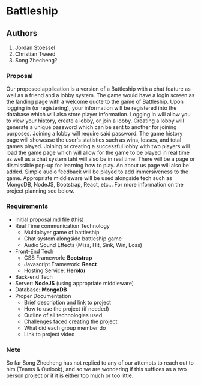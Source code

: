 # Battleship


## Authors
  1. Jordan Stoessel
  2. Christian Tweed
  3. Song Zhecheng?
  
### Proposal
  Our proposed application is a version of a Battleship with a chat feature as well as a friend and a lobby system. The game would have a login screen as the landing page with a welcome quote to the game of Battleship. Upon logging in (or registering), your information will be registered into the database which will also store player information. Logging in will allow you to view your history, create a lobby, or join a lobby. Creating a lobby will generate a unique password which can be sent to another for joining purposes. Joining a lobby will require said password. The game history page will showcase the user's statistics such as wins, losses, and total games played. Joining or creating a successful lobby with two players will load the game page which will allow for the game to be played in real time as well as a chat system taht will also be in real time. There will be a page or dismissible pop-up for learning how to play. An about us page will also be added. Simple audio feedback will be played to add immersiveness to the game. Appropriate middleware will be used alongside tech such as MongoDB, NodeJS, Bootstrap, React, etc... For more information on the project planning see below.
  
### Requirements

- Initial proposal.md file (this)
- Real Time communication Technology
  - Multiplayer game of battleship
  - Chat system alongside battleship game
  - Audio Sound Effects (Miss, Hit, Sink, Win, Loss)
- Front-End Tech
  - CSS Framework: **Bootstrap**
  - Javascript Framework: **React**
  - Hosting Service: **Heroku**
 - Back-end Tech
  - Server: **NodeJS** (using appropriate middleware)
  - Database: **MongoDB**
 - Proper Documentation
    - Brief description and link to project
    - How to use the project (if needed)
    - Outline of all technologies used
    - Challenges faced creating the project
    - What did each group member do
    - Link to project video
### Note
So far Song Zhecheng has not replied to any of our attempts to reach out to him (Teams & Outlook), and so we are wondering if this suffices as a two person project or if it is either too much or too little.
